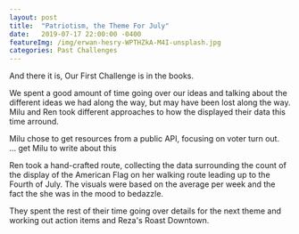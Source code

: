 ```yaml
---
layout: post
title:  "Patriotism, the Theme For July"
date:   2019-07-17 22:00:00 -0400
featureImg: /img/erwan-hesry-WPTHZkA-M4I-unsplash.jpg
categories: Past Challenges
---
```


And there it is, Our First Challenge is in the books.  

We spent a good amount of time going over our ideas and talking about the different ideas we had along the way, but may have been lost along the way.  Milu and Ren took different approaches to how the displayed their data this time arround. 

Milu chose to get resources from a public API, focusing on voter turn out.  
... get Milu to write about this

Ren took a hand-crafted route, collecting the data surrounding the count of the display of the American Flag on her walking route leading up to the Fourth of July.  The visuals were based on the average per week and the fact the she was in the mood to bedazzle.

They spent the rest of their time going over details for the next theme and working out action items and Reza's Roast Downtown.


